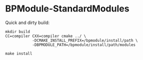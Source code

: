 # BPModule-StandardModules

Quick and dirty build:

    mkdir build
    CC=compiler CXX=compiler cmake ../ \
                -DCMAKE_INSTALL_PREFIX=/bpmodule/install/path \
                -DBPMODULE_PATH=/bpmodule/install/path/modules

    make install
